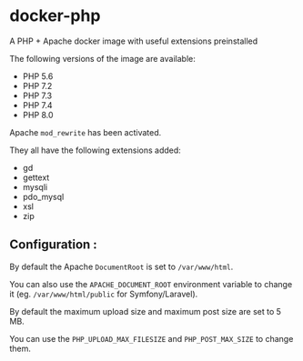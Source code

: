 # docker-php

A PHP + Apache docker image with useful extensions preinstalled

The following versions of the image are available:
  - PHP 5.6
  - PHP 7.2
  - PHP 7.3
  - PHP 7.4
  - PHP 8.0

Apache `mod_rewrite` has been activated.

They all have the following extensions added:
  - gd
  - gettext
  - mysqli
  - pdo_mysql
  - xsl
  - zip

## Configuration :

By default the Apache `DocumentRoot` is set to `/var/www/html`.

You can also use the `APACHE_DOCUMENT_ROOT` environment variable
to change it (eg. `/var/www/html/public` for Symfony/Laravel).

By default the maximum upload size and maximum post size are set to 5 MB.

You can use the `PHP_UPLOAD_MAX_FILESIZE` and `PHP_POST_MAX_SIZE` to change them.
